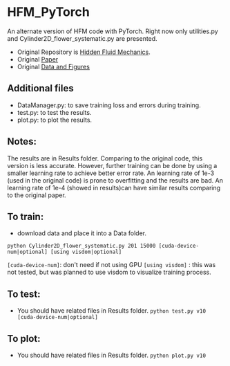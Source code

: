 # HFM_PyTorch
An alternate version of HFM code with PyTorch. 
Right now only utilities.py and Cylinder2D_flower_systematic.py are presented.

- Original Repository is [Hidden Fluid Mechanics](https://github.com/maziarraissi/HFM).
- Original [Paper](https://science.sciencemag.org/content/367/6481/1026.abstract)
- Original [Data and Figures](https://bit.ly/2NRB65U)

## Additional files
- DataManager.py: to save training loss and errors during training.
- test.py: to test the results. 
- plot.py: to plot the results.

## Notes: 
The results are in Results folder. Comparing to the original code, this version is less accurate. 
However, further training can be done by using a smaller learning rate to achieve better error rate. 
An learning rate of 1e-3 (used in the original code) is prone to overfitting and the results are bad. 
An learning rate of 1e-4 (showed in results)can have similar results comparing to the original paper.

## To train:
- download data and place it into a Data folder.

```python Cylinder2D_flower_systematic.py 201 15000 [cuda-device-num|optional] [using visdom|optional]```

```[cuda-device-num]```: don't need if not using GPU
```[using visdom]``` : this was not tested, but was planned to use visdom to visualize training process.
## To test:
- You should have related files in Results folder.
```python test.py v10 [cuda-device-num|optional]```

## To plot: 
- You should have related files in Results folder.
```python plot.py v10```
